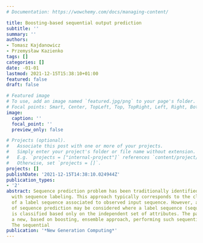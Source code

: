 ```yaml
---
# Documentation: https://wowchemy.com/docs/managing-content/

title: Boosting-based sequential output prediction
subtitle: ''
summary: ''
authors:
- Tomasz Kajdanowicz
- Przemysław Kazienko
tags: []
categories: []
date: -01-01
lastmod: 2021-12-15T15:38:10+01:00
featured: false
draft: false

# Featured image
# To use, add an image named `featured.jpg/png` to your page's folder.
# Focal points: Smart, Center, TopLeft, Top, TopRight, Left, Right, BottomLeft, Bottom, BottomRight.
image:
  caption: ''
  focal_point: ''
  preview_only: false

# Projects (optional).
#   Associate this post with one or more of your projects.
#   Simply enter your project's folder or file name without extension.
#   E.g. `projects = ["internal-project"]` references `content/project/deep-learning/index.md`.
#   Otherwise, set `projects = []`.
projects: []
publishDate: '2021-12-15T14:38:10.024944Z'
publication_types:
- '2'
abstract: Sequence prediction problem has been traditionally identified in the literature
  with sequence labeling. This approach typically corresponds to the classification
  of a label sequence associated to observed input sequence. However, another interpretation
  of sequence prediction may be considered where a label sequence (sequential output)
  is classified based only on the independent set of attributes. The paper presents
  a new, based on boosting, ensemble approach, performing such sequential output prediction.
  The sequential
publication: '*New Generation Computing*'
---
```

